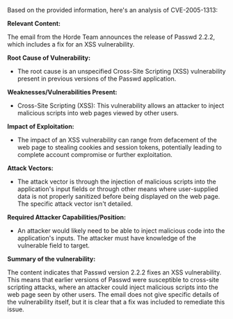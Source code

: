 Based on the provided information, here's an analysis of CVE-2005-1313:

**Relevant Content:**

The email from the Horde Team announces the release of Passwd 2.2.2, which includes a fix for an XSS vulnerability.

**Root Cause of Vulnerability:**

*   The root cause is an unspecified Cross-Site Scripting (XSS) vulnerability present in previous versions of the Passwd application.

**Weaknesses/Vulnerabilities Present:**

*   Cross-Site Scripting (XSS): This vulnerability allows an attacker to inject malicious scripts into web pages viewed by other users.

**Impact of Exploitation:**

*   The impact of an XSS vulnerability can range from defacement of the web page to stealing cookies and session tokens, potentially leading to complete account compromise or further exploitation.

**Attack Vectors:**

*   The attack vector is through the injection of malicious scripts into the application's input fields or through other means where user-supplied data is not properly sanitized before being displayed on the web page. The specific attack vector isn't detailed.

**Required Attacker Capabilities/Position:**

*   An attacker would likely need to be able to inject malicious code into the application's inputs. The attacker must have knowledge of the vulnerable field to target.

**Summary of the vulnerability:**

The content indicates that Passwd version 2.2.2 fixes an XSS vulnerability. This means that earlier versions of Passwd were susceptible to cross-site scripting attacks, where an attacker could inject malicious scripts into the web page seen by other users. The email does not give specific details of the vulnerability itself, but it is clear that a fix was included to remediate this issue.